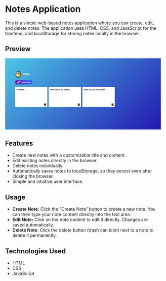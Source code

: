 # Notes Application

This is a simple web-based notes application where you can create, edit, and delete notes. The application uses HTML, CSS, and JavaScript for the frontend, and localStorage for storing notes locally in the browser.

## Preview

![Notes Application Preview](./assets/Notes_app_screenshot.png)

## Features

- Create new notes with a customizable title and content.
- Edit existing notes directly in the browser.
- Delete notes individually.
- Automatically saves notes to localStorage, so they persist even after closing the browser.
- Simple and intuitive user interface.

## Usage

- **Create Note:** Click the "Create Note" button to create a new note. You can then type your note content directly into the text area.
- **Edit Note:** Click on the note content to edit it directly. Changes are saved automatically.
- **Delete Note:** Click the delete button (trash can icon) next to a note to delete it permanently.

## Technologies Used

- HTML
- CSS
- JavaScript



